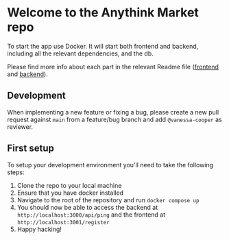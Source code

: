 # Welcome to the Anythink Market repo

To start the app use Docker. It will start both frontend and backend, including all the relevant dependencies, and the db.

Please find more info about each part in the relevant Readme file ([frontend](frontend/readme.md) and [backend](backend/README.md)).

## Development

When implementing a new feature or fixing a bug, please create a new pull request against `main` from a feature/bug branch and add `@vanessa-cooper` as reviewer.

## First setup

To setup your development environment you'll need to take the following steps:

1. Clone the repo to your local machine
2. Ensure that you have docker installed
3. Navigate to the root of the repository and run `docker compose up`
4. You should now be able to access the backend at `http://localhost:3000/api/ping` and the frontend at `http://localhost:3001/register`
5. Happy hacking!